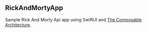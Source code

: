 ## RickAndMortyApp
Sample Rick And Morty Api app using SwiftUI and [The Composable Architecture](https://github.com/pointfreeco/swift-composable-architecture).

